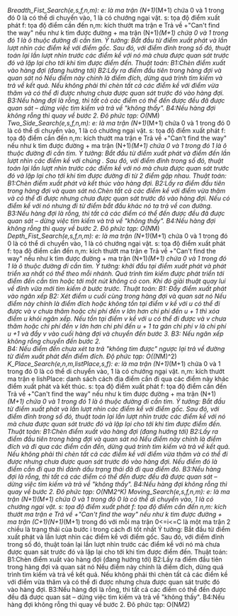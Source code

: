 *Breadth_Fist_Search(e,s,f,n,m):
e: là ma trận (N+1)*(M+1) chứa 0 và 1 trong đó 0 là có thể di chuyển vào, 1 là có chướng ngại vật.
s: tọa độ điểm xuất phát
f: tọa độ điểm cần đến
n,m: kích thướt ma trận e
Trả về
    +"Can't find the way" nếu như k tìm được đường
    + ma trận (N+1)*(M+1) chứa 0 và 1 trong đó 1 là ô thuộc đường đi cần tìm. 
Ý tưởng: Bắt đầu từ điểm xuất phát và lần lượt nhìn các điểm kề với điểm gốc. Sau đó, với điểm đỉnh trong số đó, thuật toán lại lần lượt nhìn trước các điểm kề với nó mà chưa được quan sát trước đó và lặp lại cho tới khi tìm được điểm đến. 
Thuật toán:
    B1:Chèn điểm xuất vào hàng đợi (đang hướng tới)
    B2:Lấy ra điểm đầu tiên trong hàng đợi và quan sát nó
        Nếu điểm này chính là điểm đích, dừng quá trình tìm kiếm và trả về kết quả.
        Nếu không phải thì chèn tất cả các điểm kề với điểm vừa thăm và có thể đi được nhưng chưa được quan sát trước đó vào hàng đợi.
    B3:Nếu hàng đợi là rỗng, thì tất cả các điểm có thể đến được đều đã được quan sát – dừng việc tìm kiếm và trả về "không thấy".
    B4:Nếu hàng đợi không rỗng thì quay về bước 2.
Đô phức tạp: O(N*M)
*Two_Side_Search(e,s,f,n,m):
e: là ma trận (N+1)*(M+1) chứa 0 và 1 trong đó 0 là có thể di chuyển vào, 1 là có chướng ngại vật.
s: tọa độ điểm xuất phát
f: tọa độ điểm cần đến
n,m: kích thướt ma trận e
Trả về
    +"Can't find the way" nếu như k tìm được đường
    + ma trận (N+1)*(M+1) chứa 0 và 1 trong đó 1 là ô thuộc đường đi cần tìm. 
Ý tưởng: Bắt đầu từ điểm xuất phát và điểm đến lần lượt nhìn các điểm kề với chúng . Sau đó, với điểm đỉnh trong số đó, thuật toán lại lần lượt nhìn trước các điểm kề với nó mà chưa được quan sát trước đó và lặp lại cho tới khi tìm được đường đi từ 2 điểm gặp nhau.
Thuật toán:
    B1:Chèn điểm xuất phát và kết thúc vào hàng đợi.
    B2:Lấy ra điểm đầu tiên trong hàng đợi và quan sát nó.Chèn tất cả các điểm kề với điểm vừa thăm và có thể đi được nhưng chưa được quan sát trước đó vào hàng đợi.
        Nếu có điểm kề với nó nhưng đi từ điểm bắt đầu khác nó ta trả về con đường.
    B3:Nếu hàng đợi là rỗng, thì tất cả các điểm có thể đến được đều đã được quan sát – dừng việc tìm kiếm và trả về "không thấy".
    B4:Nếu hàng đợi không rỗng thì quay về bước 2.
Đô phức tạp: O(N*M)
*Depth_Fist_Search(e,s,f,n,m):
e: là ma trận (N+1)*(M+1) chứa 0 và 1 trong đó 0 là có thể di chuyển vào, 1 là có chướng ngại vật.
s: tọa độ điểm xuất phát
f: tọa độ điểm cần đến
n,m: kích thướt ma trận e
Trả về
    +"Can't find the way" nếu như k tìm được đường
    + ma trận (N+1)*(M+1) chứa 0 và 1 trong đó 1 là ô thuộc đường đi cần tìm. 
Ý tưởng: khởi đầu tại điểm xuất phát và phát triển xa nhất có thể theo mỗi nhánh. Quá trình tìm kiếm được phát triển tới điểm đến cần tìm hoặc tới một nút không có con. Khi đó giải thuật quay lui về đỉnh vừa mới tìm kiếm ở bước trước.
Thuật toán:
    B1: Đẩy điểm xuất phát vào ngăn xếp
    B2: Xét điểm u cuối cùng trong hàng đợi và quan sát nó
        Nếu điểm này chính là điểm đích hoặc không tồn tại điểm v kề với u có thể đi được và v chưa thăm hoặc chi phí đến v lớn hơn chi phí đến u + 1 thì xóa điểm u khỏi ngăn xếp.
        Nếu tồn tại điểm v kề với u có thể đi được và v chưa thăm hoặc chi phí đến v lớn hơn chi phí đến u + 1
        ta gán chi phí v là chi phí u +1 và đẩy v vào cuối hàng đợi và chuyển đến bước 3.
    B3: Nếu ngăn xếp không rổng chuyển đến bước 2.\
    B4: Nếu điểm đến chưa xét ta trả "không tìm được" ngược lại trả về đường từ điểm xuất phát đến điểm đích.
Độ phức tạp: O((N*M)^2)
*K_Place_Search(e,n,m,listPlace,s,f):
e: là ma trận (N+1)*(M+1) chứa 0 và 1 trong đó 0 là có thể di chuyển vào, 1 là có chướng ngại vật.
n,m: kích thướt ma trận e
lishPlace: danh sách cách địa điểm cần đi qua các điểm này khác điểm xuất phát và kết thúc. 
s: tọa độ điểm xuất phát
f: tọa độ điểm cần đến
Trả về
    +"Can't find the way" nếu như k tìm được đường
    + ma trận (N+1)*(M+1) chứa 0 và 1 trong đó 1 là ô thuộc đường đi cần tìm.
Ý tưởng: Bắt đầu từ điểm xuất phát và lần lượt nhìn các điểm kề với điểm gốc. Sau đó, với điểm đỉnh trong số đó, thuật toán lại lần lượt nhìn trước các điểm kề với nó mà chưa được quan sát trước đó và lặp lại cho tới khi tìm được điểm đến. 
Thuật toán:
    B1:Chèn điểm xuất vào hàng đợi (đang hướng tới)
    B2:Lấy ra điểm đầu tiên trong hàng đợi và quan sát nó
        Nếu điểm này chính là điểm đích và đi qua các điểm cần đến, dừng quá trình tìm kiếm và trả về kết quả.
        Nếu không phải thì chèn tất cả các điểm kề với điểm vừa thăm và có thể đi được nhưng chưa được quan sát trước đó vào hàng đợi. 
            Nếu điểm đó là điểm cần đi qua thì đánh dấu trạng thái đã đi qua điểm đó.
    B3:Nếu hàng đợi là rỗng, thì tất cả các điểm có thể đến được đều đã được quan sát – dừng việc tìm kiếm và trả về "không thấy".
    B4:Nếu hàng đợi không rỗng thì quay về bước 2.
Đô phức tạp: O(N*M*2^K)
*Moving_Search(e,s,f,n,m):
e: là ma trận (N+1)*(M+1) chứa 0 và 1 trong đó 0 là có thể di chuyển vào, 1 là có chướng ngại vật.
s: tọa độ điểm xuất phát
f: tọa độ điểm cần đến
n,m: kích thướt ma trận e
Trả về
    +"Can't find the way" nếu như k tìm được đường
    + ma trận (C+1)(N+1)*(M+1) trong đó với mỗi ma trận 0<=i<=C là một ma trận 2 chiều là trạng thái của bước i trong cách đi tốt nhất
Ý tưởng: Bắt đầu từ điểm xuất phát và lần lượt nhìn các điểm kề với điểm gốc. Sau đó, với điểm đỉnh trong số đó, thuật toán lại lần lượt nhìn trước các điểm kề với nó mà chưa được quan sát trước đó và lặp lại cho tới khi tìm được điểm đến. 
Thuật toán:
    B1:Chèn điểm xuất vào hàng đợi (đang hướng tới)
    B2:Lấy ra điểm đầu tiên trong hàng đợi và quan sát nó
        Nếu điểm này chính là điểm đích, dừng quá trình tìm kiếm và trả về kết quả.
        Nếu không phải thì chèn tất cả các điểm kề với điểm vừa thăm và có thể đi được nhưng chưa được quan sát trước đó vào hàng đợi.
    B3:Nếu hàng đợi là rỗng, thì tất cả các điểm có thể đến được đều đã được quan sát – dừng việc tìm kiếm và trả về "không thấy".
    B4:Nếu hàng đợi không rỗng thì quay về bước 2.
Đô phức tạp: O(N*M*2)
